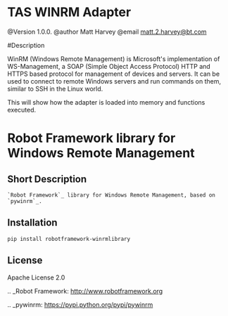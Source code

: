 # TAS WINRM Adapter 

@Version 1.0.0. 
@author Matt Harvey 
@email matt.2.harvey@bt.com 

#Description 

WinRM (Windows Remote Management) is Microsoft's implementation of WS-Management, a SOAP (Simple Object Access Protocol) HTTP and HTTPS based protocol for management of devices and servers. It can be used to connect to remote Windows servers and run commands on them, similar to SSH in the Linux world.


This will show how the adapter is loaded into memory and functions executed. 


Robot Framework library for Windows Remote Management
=====================================================

Short Description
-----------------

	`Robot Framework`_ library for Windows Remote Management, based on `pywinrm`_.

Installation
------------

    pip install robotframework-winrmlibrary

License
-------

Apache License 2.0

.. _Robot Framework: http://www.robotframework.org

.. _pywinrm: https://pypi.python.org/pypi/pywinrm

